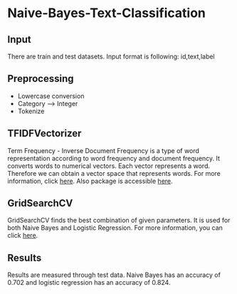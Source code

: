 # Naive-Bayes-Text-Classification

## Input
There are train and test datasets. Input format is following:
id,text,label

## Preprocessing
* Lowercase conversion
* Category --> Integer
* Tokenize

## TFIDFVectorizer
Term Frequency - Inverse Document Frequency is a type of word representation according to word frequency and document frequency. It converts words to numerical vectors. Each vector represents a word. Therefore we can obtain a vector space that represents words. For more information, click [here](https://medium.com/nlpgurukool/tfidf-vectorizer-5421f1528402). Also package is accessible [here](https://scikit-learn.org/stable/modules/generated/sklearn.feature_extraction.text.TfidfVectorizer.html).

## GridSearchCV
GridSearchCV finds the best combination of given parameters. It is used for both Naive Bayes and Logistic Regression. For more information, you can click [here](https://scikit-learn.org/stable/modules/generated/sklearn.model_selection.GridSearchCV.html). 

## Results
Results are measured through test data. Naive Bayes has an accuracy of 0.702 and logistic regression has an accuracy of 0.824.

